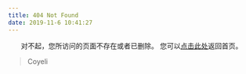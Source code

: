 ```yaml
---
title: 404 Not Found
date: 2019-11-6 10:41:27
---
```


<center>
对不起，您所访问的页面不存在或者已删除。
您可以<a href="https://coyeli.com>">点击此处</a>返回首页。
</center>

<blockquote class="blockquote-center">
    Coyeli
</blockquote>
